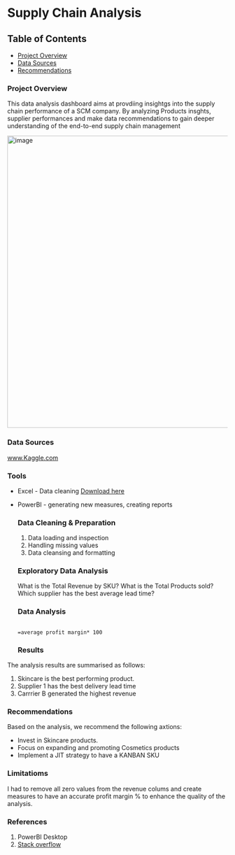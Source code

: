 # Supply Chain Analysis

## Table of Contents

- [Project Overview](#project-overview)
- [Data Sources](data-sources)
- [Recommendations](#recommendations)

### Project Overview

This data analysis dashboard aims at provdiing insightgs into the supply chain performance of a SCM company.
By analyzing Products insghts, supplier performances and make data recommendations to gain deeper understanding 
of the end-to-end supply chain management


<img width="668" alt="image" src="https://github.com/user-attachments/assets/11ea736f-40b1-4a94-86ea-97f64cf2f759" />


### Data Sources
www.Kaggle.com

### Tools

- Excel - Data cleaning [Download here](https://microsoft.com)
- PowerBI - generating new measures, creating reports


  ### Data Cleaning & Preparation
  1. Data loading and inspection
  2. Handling missing values
  3. Data cleansing and formatting
 
  ### Exploratory Data Analysis
  
  What is the Total Revenue by SKU?
  What is the Total Products sold?
  Which supplier has the best average lead time?

  ### Data Analysis

  ```Excel

  =average profit margin* 100
  ```


  ### Results

The analysis results are summarised as follows:
1. Skincare is the best performing product.
2. Supplier 1 has the best delivery lead time
3. Carrrier B generated the highest revenue

### Recommendations

Based on the analysis, we recommend the following axtions:
- Invest in Skincare products.
- Focus on expanding and promoting Cosmetics products
- Implement a JIT strategy to have a KANBAN SKU

### Limitatioms
I had to remove all zero values from the revenue colums and create measures to have an accurate profit margin % to enhance the quality of the analysis.

### References

1. PowerBI Desktop
2. [Stack overflow](https://stack.com)
  
  
  
     
